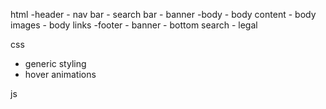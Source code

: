 html
  -header
    - nav bar
    - search bar
    - banner
  -body
    - body content
    - body images
    - body links
  -footer
    - banner
    - bottom search
    - legal

css

  - generic styling
  - hover animations
  
js
